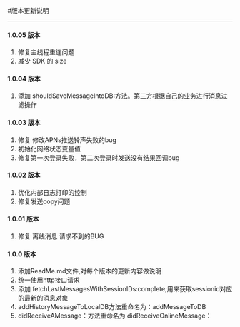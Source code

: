 #版本更新说明

***
#### 1.0.05 版本
1. 修复主线程重连问题
2. 减少 SDK 的 size

#### 1.0.04 版本

1. 添加 shouldSaveMessageIntoDB:方法。第三方根据自己的业务进行消息过滤操作


#### 1.0.03 版本

1. 修复 修改APNs推送铃声失败的bug
2. 初始化网络状态变量值
3. 修复第一次登录失败，第二次登录时发送没有结果回调bug

#### 1.0.02 版本

1.  优化内部日志打印的控制
2.  修复发送copy问题


#### 1.0.01 版本

1.  修复 离线消息 请求不到的BUG


#### 1.0.0 版本

1. 添加ReadMe.md文件,对每个版本的更新内容做说明
2. 统一使用http接口请求
3. 添加 fetchLastMessagesWithSessionIDs:complete;用来获取sessionid对应的最新的消息对象
4. addHistoryMessageToLocalDB方法重命名为：addMessageToDB
5. didReceiveAMessage：方法重命名为 didReceiveOnlineMessage：

